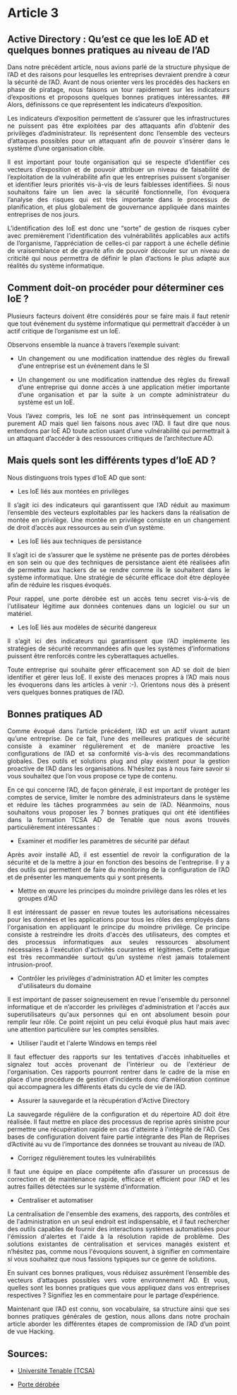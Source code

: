 # Article 3
## Active Directory : Qu’est ce que les IoE AD et quelques bonnes pratiques au niveau de l’AD

<p align="justify"> Dans notre précédent article, nous avions parlé de la structure physique de l’AD et des raisons pour lesquelles les entreprises devraient prendre à cœur la sécurité de l’AD. Avant de nous orienter vers les procédés des hackers en phase de piratage, nous faisons un tour rapidement sur les indicateurs d’expositions et proposons quelques bonnes pratiques intéressantes.
## Alors, définissons ce que représentent les indicateurs d’exposition.
<p align="justify"> Les indicateurs d’exposition permettent de s’assurer que les infrastructures ne puissent pas être exploitées par des attaquants afin d’obtenir des privilèges d’administrateur. Ils représentent donc l’ensemble des vecteurs d’attaques possibles pour un attaquant afin de pouvoir s’insérer dans le système d’une organisation cible.
<p align="justify"> Il est important pour toute organisation qui se respecte d’identifier ces vecteurs d’exposition et de pouvoir attribuer un niveau de faisabilité de l’exploitation de la vulnérabilité afin que les entreprises puissent s’organiser et identifier leurs priorités vis-à-vis de leurs faiblesses identifiées. Si nous souhaitons faire un lien avec la sécurité fonctionnelle, l’on évoquera l’analyse des risques qui est très importante dans le processus de planification, et plus globalement de gouvernance appliquée dans maintes entreprises de nos jours.
<p align="justify"> L’identification des IoE est donc une “sorte” de gestion de risques cyber avec premièrement l’identification des vulnérabilités applicables aux actifs de l’organisme, l’appréciation de celles-ci par rapport à une échelle définie de vraisemblance et de gravité afin de pouvoir découler sur un niveau de criticité qui nous permettra de définir le plan d’actions le plus adapté aux réalités du système informatique.

## Comment doit-on procéder pour déterminer ces IoE ?
 
<p align="justify"> Plusieurs facteurs doivent être considérés pour se faire mais il faut retenir que tout événement du système informatique qui permettrait d’accéder à un actif critique de l’organisme est un IoE.

Observons ensemble la nuance à travers l’exemple suivant:

- <p align="justify">Un changement ou une modification inattendue des règles du firewall d’une entreprise est un événement dans le SI
  
- <p align="justify">Un changement ou une modification inattendue des règles du firewall d’une entreprise qui donne accès à une application métier importante d’une organisation et par la suite à un compte administrateur du système est un IoE.

<p align="justify">Vous l’avez compris, les IoE ne sont pas intrinsèquement un concept purement AD mais quel lien faisons nous avec l’AD. Il faut dire que nous entendons par IoE AD toute action usant d’une vulnérabilité qui permettrait à un attaquant d’accéder à des ressources critiques de l’architecture AD. 

## Mais quels sont les différents types d’IoE AD ?

Nous distinguons trois types d’IoE AD que sont:

  - Les IoE liés aux montées en privilèges

<p align="justify"> Il s’agit ici des indicateurs qui garantissent que l’AD réduit au maximum l’ensemble des vecteurs exploitables par les hackers dans la réalisation de montée en privilège. Une montée en privilège consiste en un changement de droit d’accès aux ressources au sein d’un système.
 
  - Les IoE liés aux techniques de persistance
  
<p align="justify"> Il s’agit ici de s’assurer que le système ne présente pas de portes dérobées en son sein ou que des techniques de persistance aient été réalisées afin de permettre aux hackers de se rendre comme ils le souhaitent dans le système informatique. Une stratégie de sécurité efficace doit être déployée afin de réduire les risques évoqués.

<p align="justify">Pour rappel, une porte dérobée est un accès tenu secret vis-à-vis de l'utilisateur légitime aux données contenues dans un logiciel ou sur un matériel.

  - Les IoE liés aux modèles de sécurité dangereux

<p align="justify">Il s’agit ici des indicateurs qui garantissent que l’AD implémente les stratégies de sécurité recommandées afin que les systèmes d’informations puissent être renforcés contre les cyberattaques actuelles.
<p align="justify">Toute entreprise qui souhaite gérer efficacement son AD se doit de bien identifier et gérer leus IoE. Il existe des menaces propres à l’AD mais nous les évoquerons dans les articles à venir :-). Orientons nous dès à présent vers quelques bonnes pratiques de l’AD.

## Bonnes pratiques AD

<p align="justify"> Comme évoqué dans l’article précédent, l’AD est un actif vivant autant qu’une entreprise. De ce fait, l’une des meilleures pratiques de sécurité consiste à examiner régulièrement et de manière proactive les configurations de l’AD et sa conformité vis-à-vis des recommandations globales. Des outils et solutions plug and play existent pour la gestion proactive de l’AD dans les organisations. N’hésitez pas à nous faire savoir si vous souhaitez que l’on vous propose ce type de contenu.
<p align="justify"> En ce qui concerne l’AD, de façon générale, il est important de protéger les comptes de service, limiter le nombre des administrateurs dans le système et réduire les tâches programmées au sein de l’AD. Néanmoins, nous souhaitons vous proposer les 7 bonnes pratiques qui ont été identifiées dans la formation TCSA AD de Tenable que nous avons trouvés particulièrement intéressantes :
 
  - Examiner et modifier les paramètres de sécurité par défaut
<p align="justify">Après avoir installé AD, il est essentiel de revoir la configuration de la sécurité et de la mettre à jour en fonction des besoins de l'entreprise. Il y a des outils qui permettent de faire du monitoring de la configuration de l’AD et de présenter les manquements qui y sont présents.

  - Mettre en œuvre les principes du moindre privilège dans les rôles et les groupes d'AD
<p align="justify"> Il est intéressant de passer en revue toutes les autorisations nécessaires pour les données et les applications pour tous les rôles des employés dans l'organisation en appliquant le principe du moindre privilège. Ce principe consiste à restreindre les droits d'accès des utilisateurs, des comptes et des processus informatiques aux seules ressources absolument nécessaires à l'exécution d'activités courantes et légitimes. Cette pratique est très recommandée surtout qu’un système n’est jamais totalement intrusion-proof. 

  - Contrôler les privilèges d'administration AD et limiter les comptes d'utilisateurs du domaine
<p align="justify">Il est important de passer soigneusement en revue l'ensemble du personnel informatique et de n’accorder les privilèges d'administration et l'accès aux superutilisateurs qu'aux personnes qui en ont absolument besoin pour remplir leur rôle. Ce point rejoint un peu celui évoqué plus haut mais avec une attention particulière sur les comptes sensibles. 

  - Utiliser l'audit et l'alerte Windows en temps réel
<p align="justify">Il faut effectuer des rapports sur les tentatives d'accès inhabituelles et signalez tout accès provenant de l'intérieur ou de l'extérieur de l'organisation. Ces rapports pourront rentrer dans le cadre de la mise en place d’une procédure de gestion d’incidents donc d’amélioration continue qui accompagnera les différents états du cycle de vie de l’AD.
 
  - Assurer la sauvegarde et la récupération d'Active Directory
<p align="justify">La sauvegarde régulière de la configuration et du répertoire AD doit être réalisée. Il faut mettre en place des processus de reprise après sinistre pour permettre une récupération rapide en cas d'atteinte à l'intégrité de l'AD. Ces bases de configuration doivent faire partie intégrante des Plan de Reprises d’Activité au vu de l’importance des données se trouvant au niveau de l’AD.

  - Corrigez régulièrement toutes les vulnérabilités
<p align="justify">Il faut une équipe en place compétente afin d’assurer un processus de correction et de maintenance rapide, efficace et efficient pour l’AD et les autres failles détectées sur le système d’information. 

  - Centraliser et automatiser
<p align="justify">La centralisation de l'ensemble des examens, des rapports, des contrôles et de l'administration en un seul endroit est indispensable, et il faut rechercher des outils capables de fournir des interactions systèmes automatisées pour l'émission d'alertes et l'aide à la résolution rapide de problème. Des solutions existantes de centralisation et services managés existent et n’hésitez pas, comme nous l'évoquions souvent, à signifier en commentaire si vous souhaitez que nous fassions typiques sur ce genre de solutions.
<p align="justify">En suivant ces bonnes pratiques, vous réduisez assurément l’ensemble des vecteurs d’attaques possibles vers votre environnement AD. Et vous, quelles sont les bonnes pratiques que vous appliquez dans vos entreprises respectives ? Signifiez les en commentaire pour le partage d’expérience.
<p align="justify">Maintenant que l’AD est connu, son vocabulaire, sa structure ainsi que ses bonnes pratiques générales de gestion, nous allons dans notre prochain article aborder les différentes étapes de compromission de l’AD d’un point de vue Hacking.
 
## Sources:

- [Université Tenable (TCSA)](https://University.tenable.com)
  
- [Porte dérobée](https://www.cnil.fr/fr/definition/porte-derobee-ou-backdoor#:~:text=Le%20principe%20de%20la%20mise,logiciel%20ou%20sur%20un%20mat%C3%A9riel.) 
 
 
 
 
 
 
 
 
 
 
 
 
 
 
 
 
 
 
 
